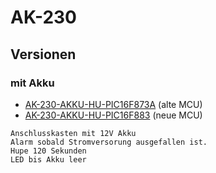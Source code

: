# AK-230 

## Versionen
### mit Akku

* [AK-230-AKKU-HU-PIC16F873A](https://github.com/zzeroo/AK-230/tree/AK-230-AKKU-HU-PIC16F873A) (alte MCU)
* [AK-230-AKKU-HU-PIC16F883](https://github.com/zzeroo/AK-230/tree/AK-230-AKKU-HU-PIC16F883) (neue MCU)

```
Anschlusskasten mit 12V Akku
Alarm sobald Stromversorung ausgefallen ist.
Hupe 120 Sekunden
LED bis Akku leer
```


